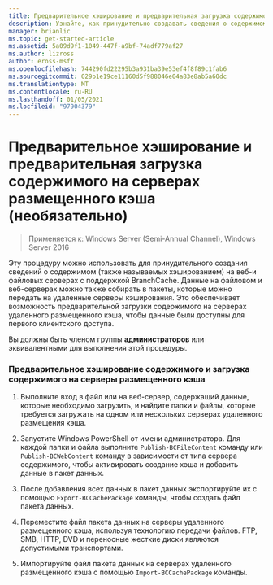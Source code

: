 ```yaml
---
title: Предварительное хэширование и предварительная загрузка содержимого на серверах размещенного кэша (необязательно)
description: Узнайте, как принудительно создавать сведения о содержимом — также называемые хэширования — на веб-и файловых серверах с поддержкой BranchCache.
manager: brianlic
ms.topic: get-started-article
ms.assetid: 5a09d9f1-1049-447f-a9bf-74adf779af27
ms.author: lizross
author: eross-msft
ms.openlocfilehash: 744290fd22295b3a931ba39e53ef4f8f89c1fab6
ms.sourcegitcommit: 029b1e19ce11160d5f988046e04a83e8ab5a60dc
ms.translationtype: MT
ms.contentlocale: ru-RU
ms.lasthandoff: 01/05/2021
ms.locfileid: "97904379"
---
```

# <a name="prehashing-and-preloading-content-on-hosted-cache-servers-optional"></a>Предварительное хэширование и предварительная загрузка содержимого на серверах размещенного кэша (необязательно)

>Применяется к: Windows Server (Semi-Annual Channel), Windows Server 2016

Эту процедуру можно использовать для принудительного создания сведений о содержимом (также называемых хэшированием) на веб-и файловых серверах с поддержкой BranchCache. Данные на файловом и веб-серверах можно также собирать в пакеты, которые можно передать на удаленные серверы кэширования.  Это обеспечивает возможность предварительной загрузки содержимого на серверах удаленного размещенного кэша, чтобы данные были доступны для первого клиентского доступа.

Вы должны быть членом группы **администраторов** или эквивалентными для выполнения этой процедуры.

### <a name="to-prehash-content-and-preload-the-content-on-hosted-cache-servers"></a>Предварительное хэширование содержимого и загрузка содержимого на серверы размещенного кэша

1.  Выполните вход в файл или на веб-сервер, содержащий данные, которые необходимо загрузить, и найдите папки и файлы, которые требуется загружать на одном или нескольких серверах удаленного размещения кэша.

2.  Запустите Windows PowerShell от имени администратора. Для каждой папки и файла выполните `Publish-BCFileContent` команду или `Publish-BCWebContent` команду в зависимости от типа сервера содержимого, чтобы активировать создание хэша и добавить данные в пакет данных.

3.  После добавления всех данных в пакет данных экспортируйте их с помощью `Export-BCCachePackage` команды, чтобы создать файл пакета данных.

4.  Переместите файл пакета данных на серверы удаленного размещенного кэша, используя технологию передачи файлов.  FTP, SMB, HTTP, DVD и переносные жесткие диски являются допустимыми транспортами.

5.  Импортируйте файл пакета данных на серверах удаленного размещенного кэша с помощью `Import-BCCachePackage` команды.


